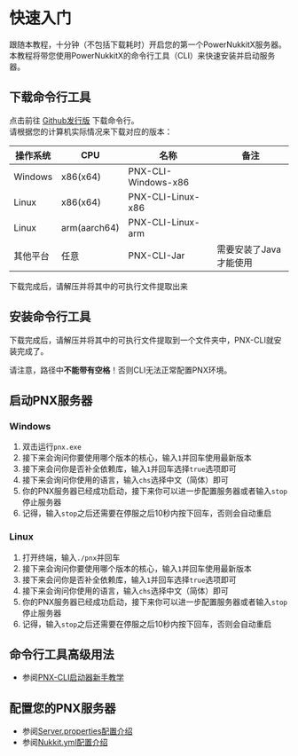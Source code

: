 # 快速入门

跟随本教程，十分钟（不包括下载耗时）开启您的第一个PowerNukkitX服务器。  
本教程将带您使用PowerNukkitX的命令行工具（CLI）来快速安装并启动服务器。

## 下载命令行工具

点击前往 [Github发行版](https://github.com/PowerNukkitX/PNX-CLI/releases) 下载命令行。  
请根据您的计算机实际情况来下载对应的版本：

| 操作系统    | CPU          | 名称                  | 备注            |
|---------|--------------|---------------------|---------------|
| Windows | x86(x64)     | PNX-CLI-Windows-x86 ||
| Linux   | x86(x64)     | PNX-CLI-Linux-x86   ||
| Linux   | arm(aarch64) | PNX-CLI-Linux-arm   ||
| 其他平台    | 任意           | PNX-CLI-Jar         | 需要安装了Java才能使用 |

下载完成后，请解压并将其中的可执行文件提取出来

## 安装命令行工具  

下载完成后，请解压并将其中的可执行文件提取到一个文件夹中，PNX-CLI就安装完成了。  

请注意，路径中**不能带有空格**！否则CLI无法正常配置PNX环境。

## 启动PNX服务器

### Windows  

1. 双击运行`pnx.exe`
2. 接下来会询问你要使用哪个版本的核心，输入`1`并回车使用最新版本
3. 接下来会问你是否补全依赖库，输入`1`并回车选择`true`选项即可
4. 接下来会询问你使用的语言，输入`chs`选择中文（简体）即可
5. 你的PNX服务器已经成功启动，接下来你可以进一步配置服务器或者输入`stop`停止服务器
6. 记得，输入`stop`之后还需要在停服之后10秒内按下回车，否则会自动重启

### Linux  

1. 打开终端，输入`./pnx`并回车
2. 接下来会询问你要使用哪个版本的核心，输入`1`并回车使用最新版本
3. 接下来会问你是否补全依赖库，输入`1`并回车选择`true`选项即可
4. 接下来会询问你使用的语言，输入`chs`选择中文（简体）即可
5. 你的PNX服务器已经成功启动，接下来你可以进一步配置服务器或者输入`stop`停止服务器
6. 记得，输入`stop`之后还需要在停服之后10秒内按下回车，否则会自动重启

## 命令行工具高级用法

- 参阅[PNX-CLI启动器新手教学](./faq/PNX-CLI.html)  

## 配置您的PNX服务器  

- 参阅[Server.properties配置介绍](./config/server.properties.html)
- 参阅[Nukkit.yml配置介绍](./config/nukkit.yml.html)

